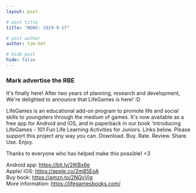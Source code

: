 ```yaml
---
layout: post

# post title
title: "NEWS: 2019-9-17"

# post author
author: tzm-bot

# hide post
hide: false
---
```


### Mark advertise the RBE

It's finally here! After two years of planning, research and development, We're delighted to announce that LifeGames is here! :D  
  
LifeGames is an educational add-on program to promote life and social skills to youngsters through the medium of games. It's now available as a free app for Android and iOS, and in paperback in our book 'Introducing LifeGames - 101 Fun Life Learning Activities for Juniors. Links below. Please support this project any way you can. Download. Buy. Rate. Review. Share. Use. Enjoy.  
  
Thanks to everyone who has helped make this possible! <3  
  
Android app: https://bit.ly/2lKBx6e  
Apple/ iOS: https://apple.co/2m85EoA  
Buy book: https://amzn.to/2NQyVjg  
More information: https://lifegamesbooks.com/  


